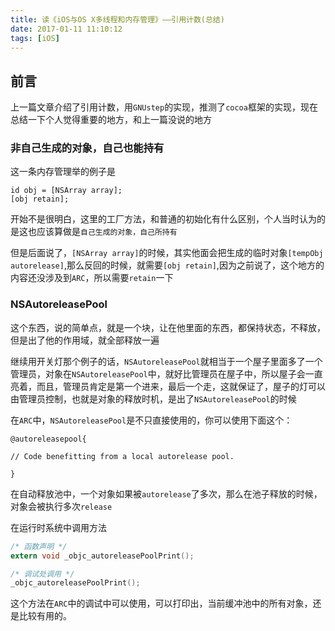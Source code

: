 ```yaml
---
title: 读《iOS与OS X多线程和内存管理》——引用计数(总结)
date: 2017-01-11 11:10:12
tags: [iOS]
---
```


## 前言 ##

上一篇文章介绍了引用计数，用`GNUstep`的实现，推测了`cocoa`框架的实现，现在总结一下个人觉得重要的地方，和上一篇没说的地方


<!-- more -->

### 非自己生成的对象，自己也能持有 ###

这一条内存管理举的例子是

```
id obj = [NSArray array];
[obj retain];
```

开始不是很明白，这里的工厂方法，和普通的初始化有什么区别，个人当时认为的是这也应该算做是`自己生成的对象，自己所持有`

但是后面说了，`[NSArray array]`的时候，其实他面会把生成的临时对象`[tempObj autorelease]`,那么反回的时候，就需要`[obj retain]`,因为之前说了，这个地方的内容还没涉及到`ARC`，所以需要`retain`一下



### NSAutoreleasePool ###

这个东西，说的简单点，就是一个块，让在他里面的东西，都保持状态，不释放，但是出了他的作用域，就全部释放一遍

继续用开关灯那个例子的话，`NSAutoreleasePool`就相当于一个屋子里面多了一个管理员，对象在`NSAutoreleasePool`中，就好比管理员在屋子中，所以屋子会一直亮着，而且，管理员肯定是第一个进来，最后一个走，这就保证了，屋子的灯可以由管理员控制，也就是对象的释放时机，是出了`NSAutoreleasePool`的时候


在`ARC`中，`NSAutoreleasePool`是不只直接使用的，你可以使用下面这个：

```
@autoreleasepool{

// Code benefitting from a local autorelease pool.

}
```

在自动释放池中，一个对象如果被`autorelease`了多次，那么在池子释放的时候，对象会被执行多次`release`


在运行时系统中调用方法

```mm
/* 函数声明 */
extern void _objc_autoreleasePoolPrint();

/* 调试处调用 */
_objc_autoreleasePoolPrint();
```

这个方法在`ARC`中的调试中可以使用，可以打印出，当前缓冲池中的所有对象，还是比较有用的。


